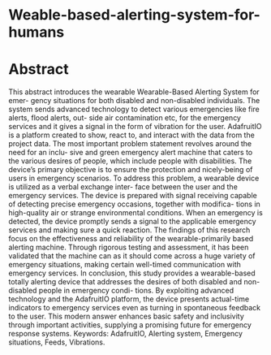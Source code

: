 # Weable-based-alerting-system-for-humans

# Abstract
This abstract introduces the wearable Wearable-Based Alerting System for emer-
gency situations for both disabled and non-disabled individuals. The system sends
advanced technology to detect various emergencies like fire alerts, flood alerts, out-
side air contamination etc, for the emergency services and it gives a signal in the
form of vibration for the user. AdafruitIO is a platform created to show, react to,
and interact with the data from the project data.
The most important problem statement revolves around the need for an inclu-
sive and green emergency alert machine that caters to the various desires of people,
which include people with disabilities. The device’s primary objective is to ensure
the protection and nicely-being of users in emergency scenarios.
To address this problem, a wearable device is utilized as a verbal exchange inter-
face between the user and the emergency services. The device is prepared with signal
receiving capable of detecting precise emergency occasions, together with modifica-
tions in high-quality air or strange environmental conditions. When an emergency
is detected, the device promptly sends a signal to the applicable emergency services
and making sure a quick reaction.
The findings of this research focus on the effectiveness and reliability of the
wearable-primarily based alerting machine. Through rigorous testing and assessment,
it has been validated that the machine can as it should come across a huge variety
of emergency situations, making certain well-timed communication with emergency
services.
In conclusion, this study provides a wearable-based totally alerting device that
addresses the desires of both disabled and non-disabled people in emergency condi-
tions. By exploiting advanced technology and the AdafruitIO platform, the device
presents actual-time indicators to emergency services even as turning in spontaneous
feedback to the user. This modern answer enhances basic safety and inclusivity
through important activities, supplying a promising future for emergency response
systems.
Keywords: AdafruitIO, Alerting system, Emergency situations, Feeds, Vibrations.
